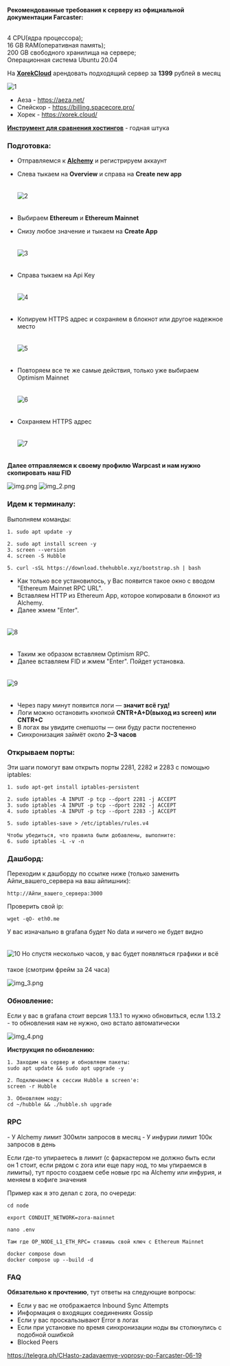 **Рекомендованные требования к серверу из официальной документации Farcaster:**

<br>
4 CPU(ядра процессора);
<br>
16 GB RAM(оперативная память);
<br>
200 GB свободного хранилища на сервере;
<br>
Операционная система Ubuntu 20.04
<br>

На [**XorekCloud**](https://xorek.cloud/) арендовать подходящий сервер за **1399** рублей в месяц

<img src="./assets/1.png" alt="1">

- Аеза - https://aeza.net/
- Спейскор - https://billing.spacecore.pro/
- Хорек - https://xorek.cloud/

**[Инструмент для сравнения хостингов](https://ru.hostings.info/hostings/filter_page#servers)** - годная штука

<h3>Подготовка:</h3>

-  Отправляемся к [**Alchemy**](https://www.alchemy.com/) и регистрируем аккаунт
-  Слева тыкаем на **Overview** и справа на **Create new app**

   <img src="./assets/2.png" alt="2" style="margin: 20px 0; object-fit: contain">
-  Выбираем **Ethereum** и **Ethereum Mainnet**
-  Снизу любое значение и тыкаем на **Create App**

   <img src="./assets/3.png" alt="3" style="margin: 20px 0; object-fit: contain">
-  Cправа тыкаем на Api Key

   <img src="./assets/4.png" alt="4" style="margin: 20px 0; object-fit: contain">
- Копируем HTTPS адрес и сохраняем в блокнот или другое надежное место

  <img src="./assets/5.png" alt="5" style="margin: 20px 0; object-fit: contain">
- Повторяем все те же самые действия, только уже выбираем Optimism Mainnet

  <img src="./assets/6.png" alt="6" style="margin: 20px 0; object-fit: contain">
- Сохраняем HTTPS адрес

  <img src="./assets/7.png" alt="7" style="margin: 20px 0; object-fit: contain">

**Далее отправляемся к своему профилю Warpcast и нам нужно скопировать наш FID**

![img.png](img.png)
![img_2.png](img_2.png)

<h3>Идем к терминалу:</h3>
Выполняем команды:

    1. sudo apt update -y 
    
    2. sudo apt install screen -y  
    3. screen --version
    4. screen -S Hubble
    
    5. curl -sSL https://download.thehubble.xyz/bootstrap.sh | bash

-  Как только все установилось, у Вас появится такое окно с вводом "Ethereum Mainnet RPC URL". 
-  Вставляем HTTP из Ethereum App, которое копировали в блокнот из Alchemy. 
-  Далее жмем "Enter".

<img src="./assets/8.png" alt="8" style="margin: 20px 0; object-fit: contain">

- Таким же образом вставляем Optimism RPC.
- Далее вставляем FID и жмем "Enter". Пойдет установка.

<img src="./assets/9.png" alt="9" style="margin: 20px 0; object-fit: contain">

-   Через пару минут появится логи — **значит всё гуд!**
-   Логи можно остановить кнопкой **СNTR+A+D(выход из screen) или CNTR+C**
-   В логах вы увидите снепшоты — они буду расти постепенно
-   Синхронизация займёт около **2–3 часов**

<h3>Открываем порты:</h3>
Эти шаги помогут вам открыть порты 2281, 2282 и 2283 с помощью iptables:

    1. sudo apt-get install iptables-persistent
    
    2. sudo iptables -A INPUT -p tcp --dport 2281 -j ACCEPT 
    3. sudo iptables -A INPUT -p tcp --dport 2282 -j ACCEPT 
    4. sudo iptables -A INPUT -p tcp --dport 2283 -j ACCEPT
    
    5. sudo iptables-save > /etc/iptables/rules.v4
    
    Чтобы убедиться, что правила были добавлены, выполните:
    6. sudo iptables -L -v -n

<h3>Дашборд:</h3>
Переходим к дашборду по ссылке ниже (только заменить Айпи_вашего_сервера на ваш айпишник):

    http://Айпи_вашего_сервера:3000

Проверить свой ip:

    wget -qO- eth0.me

У вас изначально в grafana будет No data и ничего не будет видно

<img src="./assets/10.png" alt="10" style="margin: 20px 0; object-fit: contain">
Но спустя несколько часов, у вас будет появляться графики и всё такое (смотрим фрейм за 24 часа)

![img_3.png](img_3.png)

<h3>Обновление:</h3>
Если у вас в grafana стоит версия 1.13.1 то нужно обновиться, если 1.13.2 - то обновления нам не нужно, оно встало автоматически

![img_4.png](img_4.png)

**Инструкция по обновлению:**


    1. Заходим на сервер и обновляем пакеты:
    sudo apt update && sudo apt upgrade -y

    2. Подключаемся к сессии Hubble в screen'e:
    screen -r Hubble

    3. Обновляем ноду:
    cd ~/hubble && ./hubble.sh upgrade


<h3>RPC</h3>
- У Alchemy лимит 300млн запросов в месяц
- У инфурии лимит 100к запросов в день

Если где-то упираетесь в лимит (с фаркастером не должно быть если он 1 стоит, если рядом с zora или еще пару нод, то мы упираемся в лимиты), тут просто создаем себе новые rpc на Alchemy или инфурия, и меняем в кофиге значения
<br>

Пример как я это делал с zora, по очереди:

    cd node

    export CONDUIT_NETWORK=zora-mainnet

    nano .env
    
    Там где OP_NODE_L1_ETH_RPC= ставишь свой ключ с Ethereum Mainnet
    
    docker compose down
    docker compose up --build -d


<h3>FAQ</h3>

**Обязательно к прочтению**, тут ответы на следующие вопросы:
- Если у вас не отображается Inbound Sync Attempts
- Информация о входящих соединениях Gossip
- Если у вас проскальзывают Error в логах
- Если при установке по время синхронизации ноды вы столкнулись с подобной ошибкой
- Blocked Peers


https://telegra.ph/CHasto-zadavaemye-voprosy-po-Farcaster-06-19
